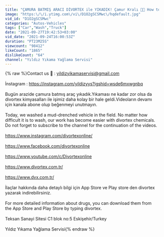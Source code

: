 ```yaml
---
title: "ÇAMURA BATMIŞ ARACI DİVORTEX ile YIKADIK! Çamur Kralı 🤮👑 How to wash MUDDIEST 4x4 OFF ROAD ENGİNE?"
image: "https:\/\/i.ytimg.com\/vi\/D1O2gSCSMwc\/hqdefault.jpg"
vid_id: "D1O2gSCSMwc"
categories: "Autos-Vehicles"
tags: ["Car","Wash","Truck"]
date: "2021-09-27T19:42:53+03:00"
vid_date: "2021-09-24T16:00:53Z"
duration: "PT23M25S"
viewcount: "98412"
likeCount: "1865"
dislikeCount: "64"
channel: "Yıldız Yıkama Yağlama Servisi"
---
```

{% raw %}Contact us 📩 : yildizyikamaservisi@gmail.com <br /><br />İnstagram : <a rel="nofollow" target="blank" href="https://instagram.com/yildizyys?igshid=wsde6mxwgnbq">https://instagram.com/yildizyys?igshid=wsde6mxwgnbq</a><br /><br />Bugün arazide çamura batmış araç yıkadık.Yıkaması ne kadar zor olsa da divortex kimyasalları ile işimiz daha kolay bir hale geldi.Videoların devamı için kanala abone olup beğenmeyi unutmayın.<br /><br />Today, we washed a mud-drenched vehicle in the field. No matter how difficult it is to wash, our work has become easier with divortex chemicals. Do not forget to subscribe to the channel for the continuation of the videos.<br /><br /><a rel="nofollow" target="blank" href="https://www.instagram.com/divortexonline/">https://www.instagram.com/divortexonline/</a><br /><br /><a rel="nofollow" target="blank" href="https://www.facebook.com/divortexonline">https://www.facebook.com/divortexonline</a><br /><br /><a rel="nofollow" target="blank" href="https://www.youtube.com/c/Divortexonline">https://www.youtube.com/c/Divortexonline</a><br /><br /><a rel="nofollow" target="blank" href="https://www.divortex.com.tr/">https://www.divortex.com.tr/</a><br /><br /><a rel="nofollow" target="blank" href="https://www.dvx.com.tr/">https://www.dvx.com.tr/</a><br /><br />İlaçlar hakkında daha detaylı bilgi için App Store ve Play store den divortex yazarak indirebilirsiniz.<br /><br />For more detailed information about drugs, you can download them from the App Store and Play Store by typing divortex.<br /><br />Teksan Sanayi Sitesi C1 blok no:5 Eskişehir/Turkey<br /><br />Yıldız Yıkama Yağlama Servisi{% endraw %}
